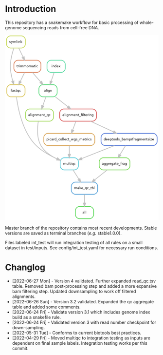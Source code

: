 
# Introduction

This repository has a snakemake workflow for basic processing of whole-genome sequencing reads from cell-free DNA.

![img](resources/int_test.png)

Master branch of the repository contains most recent developments. Stable versions are saved as terminal branches (*e.g.* stable1.0.0).

Files labeled int\_test will run integration testing of all rules on a small dataset in test/inputs. See config/int\_test.yaml for necessary run conditions.


# Changlog

-   <span class="timestamp-wrapper"><span class="timestamp">[2022-06-27 Mon] </span></span> - Version 4 validated. Further expanded read\_qc.tsv table. Removed bam post-processing step and added a more expansive bam filtering step. Updated downsampling to work off filtered alignments.
-   <span class="timestamp-wrapper"><span class="timestamp">[2022-06-26 Sun] </span></span> - Version 3.2 validated. Expanded the qc aggregate table and added some comments.
-   <span class="timestamp-wrapper"><span class="timestamp">[2022-06-24 Fri] </span></span> - Validate version 3.1 which includes genome index build as a snakefile rule.
-   <span class="timestamp-wrapper"><span class="timestamp">[2022-06-24 Fri] </span></span> - Validated version 3 with read number checkpoint for down-sampling.
-   <span class="timestamp-wrapper"><span class="timestamp">[2022-05-31 Tue] </span></span> - Conforms to current biotools best practices.
-   <span class="timestamp-wrapper"><span class="timestamp">[2022-04-29 Fri] </span></span> - Moved multiqc to integration testing as inputs are dependent on final sample labels. Integration testing works per this commit.
